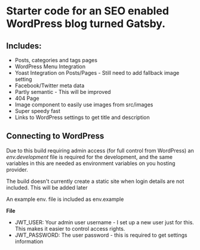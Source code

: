 <h1>
    Starter code for an SEO enabled WordPress blog turned Gatsby.
</h1>

<h2>Includes:</h2>
<ul>
    <li>Posts, categories and tags pages</li>
    <li>WordPress Menu Integration
    <li>Yoast Integration on Posts/Pages - Still need to add fallback image setting</li>
    <li>Facebook/Twitter meta data</li>
    <li>Partly semantic - This will be improved</li>
    <li>404 Page</li>
    <li>Image component to easily use images from src/images</li>
    <li>Super speedy fast</li>
    <li>Links to WordPress settings to get title and description</li>
</ul>

<h2>Connecting to WordPress</h2>
<p>Due to this build requiring admin access (for full control from WordPress) an <i>env.development</i> file is required for the development, and the same variables in this are needed as environment variables on you hosting provider.</p>

<p>The build doesn't currently create a static site when login details are not included. This will be added later</p>

<p>An example env. file is included as env.example</p>

<p><b>File</b></p>

<ul>
    <li>JWT_USER: Your admin user username - I set up a new user just for this. This makes it easier to control access rights.</li>
    <li>JWT_PASSWORD: The user password - this is required to get settings information</li>
</ul>
